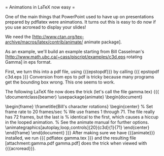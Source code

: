 = Animations in LaTeX now easy =

One of the main things that PowerPoint used to have up on presentations prepared by pdflatex were animations. It turns out this is easy to do now if you use acroread to display your slides!

We need the [http://www.ctan.org/tex-archive/macros/latex/contrib/animate/ animate package].

As an example, we'll build an example starting from Bill Casselman's [http://www.math.ubc.ca/~cass/piscript/examples/c3d.eps rotating Gamma] in eps format.

First, we turn this into a pdf file, using {{{epstopdf}}} by calling
{{{
epstopdf c3d.eps
}}}
Conversion from eps to pdf is tricky because many programs get the bounding box wrong. This one seems to work.

The following LaTeX file now does the trick (let's call the file gamma.tex)
{{{
\documentclass{beamer}
\usepackage{animate}
\begin{document}

\begin{frame}
    \frametitle{Bill's character rotations}
    \begin{center}
        % Set frame rate to 20 frames/sec
        % We use frames 1 through 71. The file really has 72 frames, but the last is
        % identical to the first, which causes a hiccup in the looped animation.
        % See the animate manual for further options. 
        \animategraphics[autoplay,loop,controls]{20}{c3d}{1}{71}
    \end{center}
\end{frame}
\end{document}
}}}
After making sure we have {{{animate}}} installed, we run
{{{
pdflatex gamma.tex
}}}
and the resulting file [attachment:gamma.pdf gamma.pdf] does the trick when viewed with {{{acroread}}}.
